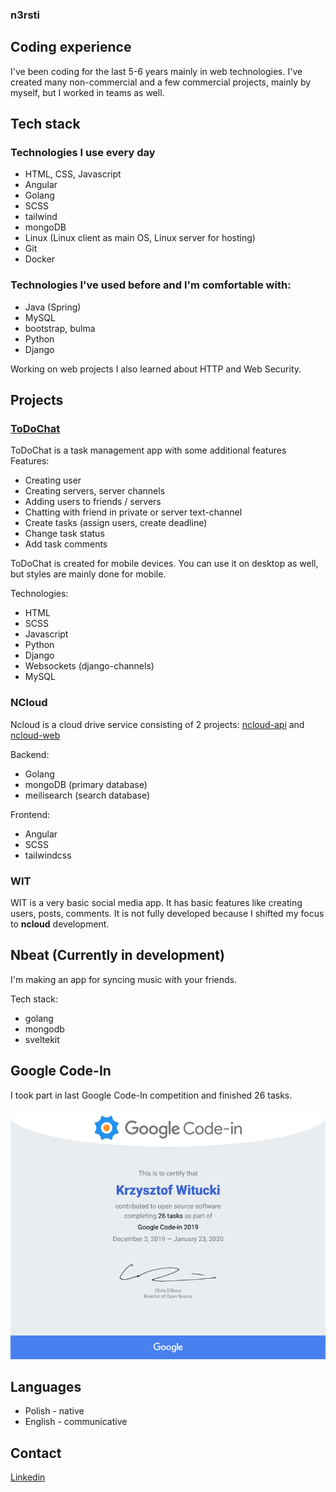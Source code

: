 ### n3rsti

## Coding experience
I've been coding for the last 5-6 years mainly in web technologies. I've created many non-commercial and a few commercial projects, mainly by myself, but I worked in teams as well.

## Tech stack
### Technologies I use every day
- HTML, CSS, Javascript
- Angular
- Golang
- SCSS
- tailwind
- mongoDB
- Linux (Linux client as main OS, Linux server for hosting)
- Git
- Docker

### Technologies I've used before and I'm comfortable with:
- Java (Spring)
- MySQL
- bootstrap, bulma
- Python
- Django

Working on web projects I also learned about HTTP and Web Security.

## Projects
### [ToDoChat](https://github.com/n3rsti/ToDoChat)

ToDoChat is a task management app with some additional features
Features:
- Creating user
- Creating servers, server channels
- Adding users to friends / servers
- Chatting with friend in private or server text-channel
- Create tasks (assign users, create deadline)
- Change task status
- Add task comments

ToDoChat is created for mobile devices. You can use it on desktop as well, but styles are mainly done for mobile.

Technologies:
- HTML
- SCSS
- Javascript
- Python
- Django
- Websockets (django-channels)
- MySQL

### NCloud

Ncloud is a cloud drive service consisting of 2 projects: [ncloud-api](https://github.com/n3rsti/ncloud-api) and [ncloud-web](https://github.com/n3rsti/ncloud-web)

Backend:
- Golang
- mongoDB (primary database)
- meilisearch (search database)

Frontend:
- Angular
- SCSS
- tailwindcss

### WIT
WIT is a very basic social media app. It has basic features like creating users, posts, comments. It is not fully developed because I shifted my focus to **ncloud** development.

## Nbeat (Currently in development)
I'm making an app for syncing music with your friends.

Tech stack:
- golang
- mongodb
- sveltekit

## Google Code-In
I took part in last Google Code-In competition and finished 26 tasks.

<img src="https://raw.githubusercontent.com/n3rsti/n3rsti/main/gci.png" alt="GCI Certificate" height="400" width="600" style="object-fit: cover;">

## Languages
* Polish - native
* English - communicative

## Contact
[Linkedin](https://www.linkedin.com/in/kwitucki/)
